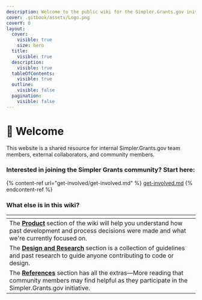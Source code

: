 ```yaml
---
description: Welcome to the public wiki for the Simpler.Grants.gov initiative.
cover: .gitbook/assets/Logo.png
coverY: 0
layout:
  cover:
    visible: true
    size: hero
  title:
    visible: true
  description:
    visible: true
  tableOfContents:
    visible: true
  outline:
    visible: false
  pagination:
    visible: false
---
```


# 👋 Welcome

This website is a shared resource for internal Simpler.Grants.gov team members, external collaborators, and community members.

### Interested in joining the Simpler Grants community? Start here:

{% content-ref url="get-involved/get-involved.md" %}
[get-involved.md](get-involved/get-involved.md)
{% endcontent-ref %}

### What else is in this wiki?

<table data-view="cards"><thead><tr><th></th></tr></thead><tbody><tr><td>The <a href="broken-reference"><strong>Product</strong></a> section of the wiki will help you understand how past development and process decisions were made and what we're currently focused on.</td></tr><tr><td>The <a href="broken-reference"><strong>Design and Research</strong></a> section is a collection of guidelines and past research to guide anyone contributing to code or design.</td></tr><tr><td>The <a href="broken-reference"><strong>References</strong></a> section has all the extras—More reading that community members may find helpful as they participate in the Simpler.Grants.gov initiative.</td></tr></tbody></table>
